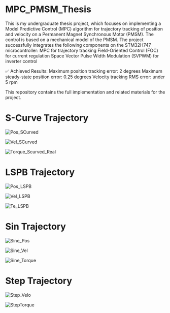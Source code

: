 # MPC_PMSM_Thesis
This is my undergraduate thesis project, which focuses on implementing a Model Predictive Control (MPC) algorithm for trajectory tracking of position and velocity on a Permanent Magnet Synchronous Motor (PMSM). The control is based on a mechanical model of the PMSM.
The project successfully integrates the following components on the STM32H747 microcontroller:
MPC for trajectory tracking
Field-Oriented Control (FOC) for current regulation
Space Vector Pulse Width Modulation (SVPWM) for inverter control

✅ Achieved Results:
Maximum position tracking error: 2 degrees
Maximum steady-state position error: 0.25 degrees
Velocity tracking RMS error: under 5 rpm

This repository contains the full implementation and related materials for the project.

# S-Curve Trajectory
![Pos_SCurved](https://github.com/user-attachments/assets/267ad7a0-36c9-4b51-8081-252a84105c23)

![Vel_SCurved](https://github.com/user-attachments/assets/26f3dc91-2973-4a04-92e4-d0d639cbb7d2)

![Torque_Scurved_Real](https://github.com/user-attachments/assets/795f8766-475d-4bb4-9f1d-17c40e15bb7a)


# LSPB Trajectory
![Pos_LSPB](https://github.com/user-attachments/assets/90034016-bc4d-4b86-a6da-e9e4db638e2d)

![Vel_LSPB](https://github.com/user-attachments/assets/c6933c3a-afcb-4818-b038-61ad650ed30c)

![Te_LSPB](https://github.com/user-attachments/assets/4d25a41f-ed74-4321-a788-3a45851d22d2)


# Sin Trajectory
![Sine_Pos](https://github.com/user-attachments/assets/c156894b-75c2-4df9-99f7-b890c18f1512)

![Sine_Vel](https://github.com/user-attachments/assets/74bf6663-e9c1-4609-97df-481e4a33a9b8)

![Sine_Torque](https://github.com/user-attachments/assets/b632fe9d-3bea-494a-97b5-c1adf472ef7a)

# Step Trajectory
![Step_Velo](https://github.com/user-attachments/assets/290fbc58-aa04-49ba-952c-c806b6644571)

![StepTorque](https://github.com/user-attachments/assets/c15f93e1-dd16-47dd-bc1f-5ecde4c21d07)
